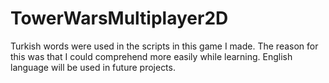 # TowerWarsMultiplayer2D
Turkish words were used in the scripts in this game I made. The reason for this was that I could comprehend more easily while learning. English language will be used in future projects.
